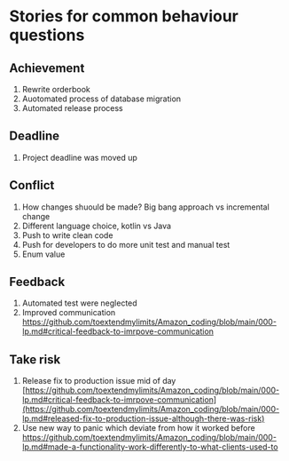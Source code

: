 # Stories for common behaviour questions

## Achievement
1. Rewrite orderbook
2. Auotomated process of database migration
3. Automated release process

## Deadline
1. Project deadline was moved up

## Conflict
1. How changes shuould be made? Big bang approach vs incremental change
2. Different language choice, kotlin vs Java
3. Push to write clean code
4. Push for developers to do more unit test and manual test
5. Enum value

## Feedback
1. Automated test were neglected
2. Improved communication https://github.com/toextendmylimits/Amazon_coding/blob/main/000-lp.md#critical-feedback-to-imrpove-communication

## Take risk
1. Release fix to production issue mid of day [https://github.com/toextendmylimits/Amazon_coding/blob/main/000-lp.md#critical-feedback-to-imrpove-communication](https://github.com/toextendmylimits/Amazon_coding/blob/main/000-lp.md#released-fix-to-production-issue-although-there-was-risk)
2. Use new way to panic which deviate from how it worked before https://github.com/toextendmylimits/Amazon_coding/blob/main/000-lp.md#made-a-functionality-work-differently-to-what-clients-used-to
